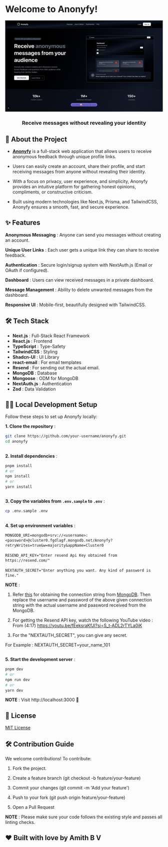 # Welcome to Anonyfy!

<div align="center"> <img src="public/Home-Page.png" alt="Anonyfy Logo"/> 
    <h3>
        Receive messages without revealing your identity
    <h3>
</div>
    
##

## 📄 About the Project

- <ins><b>Anonyfy</b></ins> is a full-stack web application that allows users to receive anonymous feedback through unique profile links. 

- Users can easily create an account, share their profile, and start receiving messages from anyone without revealing their identity. 

- With a focus on privacy, user experience, and simplicity, Anonyfy provides an intuitive platform for gathering honest opinions, compliments, or constructive criticism. 

- Built using modern technologies like Next.js, Prisma, and TailwindCSS, Anonyfy ensures a smooth, fast, and secure experience.

## ✨ Features

**Anonymous Messaging** : Anyone can send you messages without creating an account.

**Unique User Links** : Each user gets a unique link they can share to receive feedback.

**Authentication** : Secure login/signup system with NextAuth.js (Email or OAuth if configured).

**Dashboard** : Users can view received messages in a private dashboard.

**Message Management** : Ability to delete unwanted messages from the dashboard.

**Responsive UI** : Mobile-first, beautifully designed with TailwindCSS.

## 🛠 Tech Stack

- **Next.js** : Full-Stack React Framework
- **React.js** : Frontend
- **TypeScript** : Type-Safety
- **TailwindCSS** : Styling
- **Shadcn-UI** : UI Library
- **react-email** : For email templates
- **Resend** : For sending out the actual email.
- **MongoDB** : Database
- **Mongoose** : ODM for MongoDB
- **NextAuth.js** : Authentication
- **Zod** : Data Validation

## 🧑‍💻 Local Development Setup

Follow these steps to set up Anonyfy locally:

**1. Clone the repository** :

```bash
git clone https://github.com/your-username/anonyfy.git
cd anonyfy
```

##

**2. Install dependencies** :

```bash
pnpm install
# or
npm install
# or
yarn install
```

##

**3. Copy the variables from `.env.sample` to `.env`** :

```bash
cp .env.sample .env
```

##

**4. Set up environment variables** :

```
MONGODB_URI=mongodb+srv://<username>:<password>@cluster0.fgdlagf.mongodb.net/Anonyfy?retryWrites=true&w=majority&appName=Cluster0

RESEND_API_KEY="Enter resend Api Key obtained from https://resend.com/"

NEXTAUTH_SECRET="Enter anything you want. Any kind of password is fine."
```

**NOTE** :

1. Refer [this](MONGO-DB.md) for obtaining the connection string from [MongoDB](https://cloud.mongodb.com). Then replace the username and password of the above given connection string with the actual username and paasword received from the MongoDB.

2. For getting the Resend API key, watch the following YouTube video : From (4:17)
https://youtu.be/fEeksraKfJI?si=S_t-ADL2rTYLa0iK

3. For the "NEXTAUTH_SECRET", you can give any secret. 

For Example : NEXTAUTH_SECRET=your_name_101

##

**5. Start the development server** :

```bash
pnpm dev
# or
npm run dev
# or
yarn dev
```

<b>NOTE</b> : Visit http://localhost:3000 🚀

## 📜 License

[MIT License](LICENSE)

## 🛠 Contribution Guide

We welcome contributions! To contribute:

1. Fork the project.

2. Create a feature branch (git checkout -b feature/your-feature)

3. Commit your changes (git commit -m 'Add your feature')

4. Push to your fork (git push origin feature/your-feature)

5. Open a Pull Request

**NOTE** : Please make sure your code follows the existing style and passes all linting checks.

## ❤️ Built with love by Amith B V